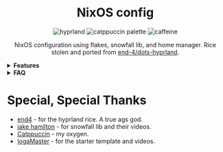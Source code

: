 <div align=center>
  <h1>NixOS config</h1>
  <p align="center">
    <img alt="hyprland" src="https://img.shields.io/badge/wm-hyprland-%2389dceb?style=for-the-badge&logo=hyprland&labelColor=%23313244&color=%2389dceb&link=https%3A%2F%2Fhyprland.org%2F">
    <img alt="catppuccin palette" src="https://custom-icon-badges.demolab.com/badge/palette-catppuccin-%23b4befe?style=for-the-badge&logo=bell&logoSource=feather&labelColor=%23313244&link=https%3A%2F%2Fcatppuccin.com%2Fpalette">
    <img alt="caffeine" src="https://custom-icon-badges.demolab.com/badge/caffeine-overdose-%23f2cdcd?style=for-the-badge&logo=coffee&logoSource=feather&labelColor=%23313244">
  </p>

NixOS configuration using flakes, snowfall lib, and home manager. Rice stolen and ported from [end-4/dots-hyprland](https://github.com/end-4/dots-hyprland/blob/main/README.md?plain=1). 
</div>
<details> 
  <summary><b>Features</b></summary> 
  - Catppuccin everything, because it is objectively the best color scheme.
  - `.config` linked at `modules/nixos/desktop/.config`.
  - Hyprland and Gnome.
  - NixOS unstable.
  - Snowfall lib's modularity, to its fullest.
  - Everything from end-4's hyprland dots, but in NixOS.
</details>

<details> 
  <summary><b>FAQ</b></summary>
  
  - <b>Do you know what you're doing?</b>
    - No.
  - <b>Does this even work?</b>
    - Yes. Believe it or not, it's organized too - thanks to snowfall lib.
</details>

 # Special, Special Thanks
 - [end4](https://github.com/end-4/dots-hyprland) - for the hyprland rice. A true ags god.
 - [jake hamilton](https://github.com/jakehamilton) - for snowfall lib and their videos.
 - [Catppuccin](https://catppuccin.com) - my oxygen.
 - [IogaMaster](https://github.com/IogaMaster/snowfall-starter/tree/main) - for the starter template and videos.
